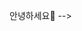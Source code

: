 <font class="papago-parent"><font class="papago-source" style="display:none;"># Hi there 👋
</font>안녕하세요👋</font><font class="papago-parent"><font class="papago-source" >
</font>
</font><font class="papago-parent"><font class="papago-source" style="display:none;"><!--
</font><!--</font><font class="papago-parent"><font class="papago-source" style="display:none;">**west-play/west-play** is a ✨ _special_ ✨ repository because its `README.md` (this file) appears on your GitHub profile.</font>**west-play/west-play**는 ✨ _special_ ✨ 저장소입니다. GitHub 프로필에 README.md(이 파일)이 나타나기 때문입니다.</font><font class="papago-parent"><font class="papago-source" style="display:none;">
</font>
</font><font class="papago-parent"><font class="papago-source" style="display:none;">
</font>
</font><font class="papago-parent"><font class="papago-source" style="display:none;">Here are some ideas to get you started:</font>다음은 시작하기 위한 몇 가지 아이디어입니다.</font><font class="papago-parent"><font class="papago-source" style="display:none;">
</font>
</font><font class="papago-parent"><font class="papago-source" style="display:none;">
</font>
</font><font class="papago-parent"><font class="papago-source" style="display:none;">- 🔭 I’m currently working on ...</font>- 🔭 현재 작업 중...</font><font class="papago-parent"><font class="papago-source" style="display:none;">
</font>
</font><font class="papago-parent"><font class="papago-source" style="display:none;">- 🌱 I’m currently learning ...</font>- 🌱 현재 배우고 있는 중...</font><font class="papago-parent"><font class="papago-source" style="display:none;">
</font>
</font><font class="papago-parent"><font class="papago-source" style="display:none;">- 👯 I’m looking to collaborate on ...</font>- 👯 콜라보레이션을 검토하고 있습니다...</font><font class="papago-parent"><font class="papago-source" style="display:none;">
</font>
</font><font class="papago-parent"><font class="papago-source" style="display:none;">- 🤔 I’m looking for help with ...</font>- 🤔 도움을 구하고 있습니다...</font><font class="papago-parent"><font class="papago-source" style="display:none;">
</font>
</font><font class="papago-parent"><font class="papago-source" style="display:none;">- 💬 Ask me about ...</font>- 💬 "알려주세요..."</font><font class="papago-parent"><font class="papago-source" style="display:none;">
</font>
</font><font class="papago-parent"><font class="papago-source" style="display:none;">- 📫 How to reach me: ...</font>📫연락처: ...</font><font class="papago-parent"><font class="papago-source" style="display:none;">
</font>
</font><font class="papago-parent"><font class="papago-source" style="display:none;">- 😄 Pronouns: ...</font>- 😄 대명사: ...</font><font class="papago-parent"><font class="papago-source" style="display:none;">
</font>
</font><font class="papago-parent"><font class="papago-source" style="display:none;">- ⚡ Fun fact: ...</font>- ⚡ 재미있는 사실: ...</font><font class="papago-parent"><font class="papago-source" style="display:none;">
</font>
</font><font class="papago-parent"><font class="papago-source" style="display:none;">-->
</font>--></font>
